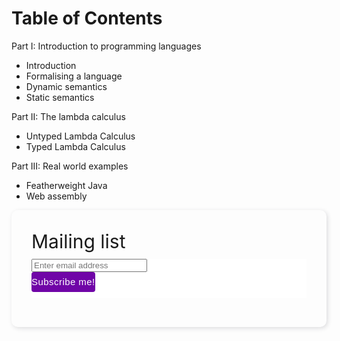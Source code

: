 # Table of Contents

Part I: Introduction to programming languages

* Introduction
* Formalising a language
* Dynamic semantics
* Static semantics

Part II: The lambda calculus

* Untyped Lambda Calculus
* Typed Lambda Calculus

Part III: Real world examples

* Featherweight Java
* Web assembly

<link href="//cdn-images.mailchimp.com/embedcode/slim-10_7.css" rel="stylesheet" type="text/css">
<style type="text/css">
#mc_embed_signup{background:#fff; clear:left; font:14px Helvetica,Arial,sans-serif; }
#mc_embed_signup .button {
    clear: both;
    background-color: #7005a7;
    border: 0 none;
    border-radius: 4px;
    letter-spacing: .03em;
    color: #FFFFFF;
    cursor: pointer;
    display: inline-block;
    font-size: 15px;
    height: 32px;
    line-height: 32px;
    margin: 0 5px 10px 0;
    padding: 0;
    text-align: center;
    text-decoration: none;
    vertical-align: top;
    white-space: nowrap;
    width: auto;
    transition: all 0.23s ease-in-out 0s;
}
.npost {
  width: 100%;
  max-width: 100%;
  margin-bottom: 1.5rem;
  display: -webkit-box;
  display: -webkit-flex;
  display: -ms-flexbox;
  display: flex;
  -webkit-box-orient: horizontal;
  -webkit-box-direction: normal;
  -webkit-flex-direction: row;
      -ms-flex-direction: row;
          flex-direction: row;
  -webkit-box-align: stretch;
  -webkit-align-items: stretch;
      -ms-flex-align: stretch;
          align-items: stretch;
  min-height: 11rem;
  -webkit-border-radius: 10px;
          border-radius: 10px;
  overflow: hidden;
  -webkit-transition: all .3s ease;
  -o-transition: all .3s ease;
  transition: all .3s ease;
  -webkit-box-shadow: 2px 2px 7px 0 rgba(31, 35, 46, 0.15);
          box-shadow: 2px 2px 7px 0 rgba(31, 35, 46, 0.15);
}
.npost .post-content {
  padding: 2rem;
  width: 90%;
}
.npost .post-content .post-title {
  margin: 0 0 10px;
  font-size: 30px;
  font-weight: 400;
}
</style>

<article class="npost">
<div class="post-content">
<h4 class="post-title">Mailing list</h4>
<link href="//cdn-images.mailchimp.com/embedcode/slim-10_7.css" rel="stylesheet" type="text/css">
<style type="text/css">
#mc_embed_signup{background:#fff; clear:left; font:14px Helvetica,Arial,sans-serif; }
</style>
<div id="mc_embed_signup">
 <form action="https://github.us16.list-manage.com/subscribe/post?u=a7901243cc48256f8de50e906&amp;id=fdbf1b21c9" method="post" id="mc-embedded-subscribe-form" name="mc-embedded-subscribe-form" class="validate" target="_blank" novalidate>
 <div id="mc_embed_signup_scroll">
  <input type="email" value="" name="EMAIL" class="email" id="mce-EMAIL" placeholder="Enter email address" required>
  <div style="position: absolute; left: -5000px;" aria-hidden="true"><input type="text" name="b_a7901243cc48256f8de50e906_fdbf1b21c9" tabindex="-1" value=""></div>
  <div class="clear"><input type="submit" value="Subscribe me!" name="subscribe" id="mc-embedded-subscribe" class="button"></div>
 </div>
 </form>
</div>
</div>
</article>
